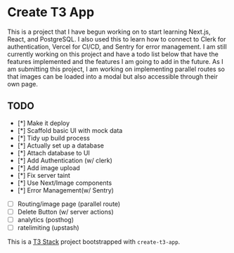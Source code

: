 # Create T3 App

 This is a project that I have begun working on to start learning Next.js, React, and PostgreSQL. I also used this to learn how to connect to Clerk for authentication, Vercel for CI/CD, and Sentry for error management. I am still currently working on this project and have a todo list below that have the features implemented and the features I am going to add in the future. As I am submitting this project, I am  working on implementing parallel routes so that images can be loaded into a modal but also accessible through their own page. 

## TODO

- [*] Make it deploy
- [*] Scaffold basic UI with mock data
- [*] Tidy up build process
- [*] Actually set up a database
- [*] Attach database to UI
- [*] Add Authentication (w/ clerk)
- [*] Add image upload
- [*] Fix server taint
- [*] Use Next/Image components
- [*] Error Management(w/ Sentry)
- [ ] Routing/image page (parallel route)
- [ ] Delete Button (w/ server actions)
- [ ] analytics (posthog)
- [ ] ratelimiting (upstash)

This is a [T3 Stack](https://create.t3.gg/) project bootstrapped with `create-t3-app`.

